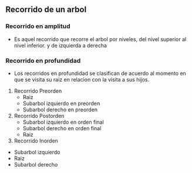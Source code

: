 ## Recorrido de un arbol

### Recorrido en amplitud
- Es aquel recorrido que recorre el arbol por niveles, del nivel superior al nivel inferior. y de izquierda a derecha

### Recorrido en profundidad
- Los recorridos en profundidad se clasifican de acuerdo al momento en que se visita su raiz en relacion con la visita a sus hijos.

1. Recorrido Preorden
   - Raiz
   - Subarbol izquierdo en preorden
   - Subarbol derecho en preorden
2. Recorrido Postorden
   - Subarbol izquierdo en orden final
   - Subarbol derecho en orden final
   - Raiz
3. Recorrido Inorden
  - Subarbol izquierdo 
  - Raiz
  - Subarbol derecho
